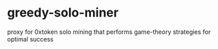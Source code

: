# greedy-solo-miner
proxy for 0xtoken solo mining that performs game-theory strategies for optimal success
